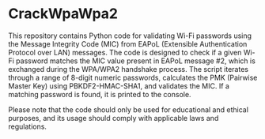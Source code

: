 # CrackWpaWpa2
This repository contains Python code for validating Wi-Fi passwords using the Message Integrity Code (MIC) from EAPoL (Extensible Authentication Protocol over LAN) messages. The code is designed to check if a given Wi-Fi password matches the MIC value present in EAPoL message #2, which is exchanged during the WPA/WPA2 handshake process. The script iterates through a range of 8-digit numeric passwords, calculates the PMK (Pairwise Master Key) using PBKDF2-HMAC-SHA1, and validates the MIC. If a matching password is found, it is printed to the console.

Please note that the code should only be used for educational and ethical purposes, and its usage should comply with applicable laws and regulations.

